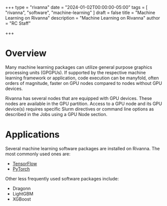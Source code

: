 +++
type = "rivanna"
date = "2024-01-02T00:00:00-05:00"
tags = [
  "rivanna", "software", "machine-learning"
]
draft = false
title = "Machine Learning on Rivanna"
description = "Machine Learning on Rivanna"
author = "RC Staff"

+++
# Overview
Many machine learning packages can utilize general purpose graphics processing units (GPGPUs).  If supported by the respective machine learning framework or application, code execution can be manyfold, often orders of magnitude, faster on GPU nodes compared to nodes without GPU devices.

Rivanna has several nodes that are equipped with GPU devices.  These nodes are available in the GPU partition.  Access to a GPU node and its GPU device(s) requires specific Slurm directives or command line options as described in the Jobs using a GPU Node section.

# Applications
Several machine learning software packages are installed on Rivanna.  The most commonly used ones are:

* [TensorFlow](/userinfo/hpc/software/tensorflow)
* [PyTorch](/userinfo/hpc/software/pytorch)

Other less frequently used software packages include:

* Dragonn
* LightGBM
* XGBoost

